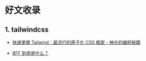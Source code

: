 # 好文收录

## 1. tailwindcss

- [快速掌握 Tailwind：最流行的原子化 CSS 框架 - 神光的编程秘籍](https://mp.weixin.qq.com/s/kl8Dwo_jFGRU2VwE3Vn62g)

- [BFF 到底是什么？](https://zhuanlan.zhihu.com/p/494178230)
